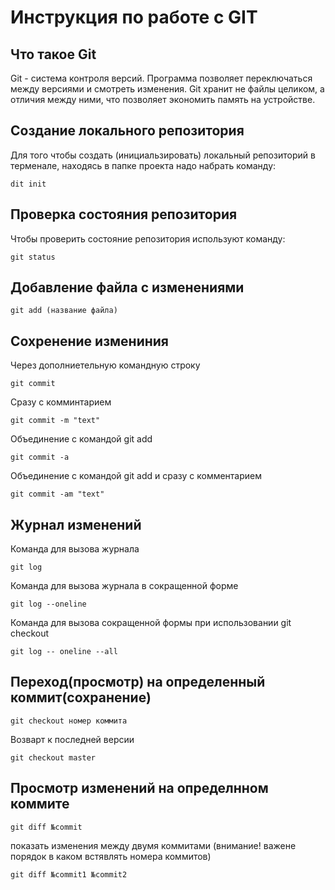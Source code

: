 # **Инструкция по работе с GIT**

## Что такое Git

Git - система контроля версий. Программа позволяет переключаться между версиями и смотреть изменения. Git хранит не файлы целиком, а отличия между ними, что позволяет экономить память на устройстве.

## Создание локального репозитория

Для того чтобы создать (инициальзировать) локальный репозиторий в терменале, находясь в папке проекта надо набрать команду:

    dit init
    
## Проверка состояния репозитория

Чтобы проверить состояние репозитория используют команду:

    git status

## Добавление файла с изменениями

    git add (название файла)

## Сохренение измениния

Через дополниетельную командную строку

    git commit

Сразу с комминтарием

    git commit -m "text"

Объединение с командой git add

    git commit -a

Объединение с командой git add и сразу с комментарием

    git commit -am "text"

## Журнал изменений

Команда для вызова журнала

    git log

Команда для вызова журнала в сокращенной форме

    git log --oneline

Команда для вызова сокращенной формы при использовании git checkout

    git log -- oneline --all

## Переход(просмотр) на определенный коммит(сохранение)

    git checkout номер коммита

Возварт к последней версии

    git checkout master

## Просмотр изменений на определнном коммите

    git diff №commit

показать изменения между двумя коммитами (внимание! важене порядок в каком встявлять номера коммитов)

    git diff №commit1 №commit2

